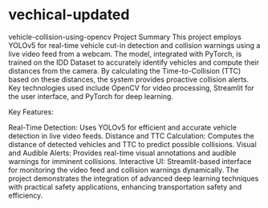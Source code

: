 # vechical-updated
vehicle-collision-using-opencv
Project Summary
This project employs YOLOv5 for real-time vehicle cut-in detection and collision warnings using a live video feed from a webcam. The model, integrated with PyTorch, is trained on the IDD Dataset to accurately identify vehicles and compute their distances from the camera. By calculating the Time-to-Collision (TTC) based on these distances, the system provides proactive collision alerts. Key technologies used include OpenCV for video processing, Streamlit for the user interface, and PyTorch for deep learning.

Key Features:

Real-Time Detection: Uses YOLOv5 for efficient and accurate vehicle detection in live video feeds.
Distance and TTC Calculation: Computes the distance of detected vehicles and TTC to predict possible collisions.
Visual and Audible Alerts: Provides real-time visual annotations and audible warnings for imminent collisions.
Interactive UI: Streamlit-based interface for monitoring the video feed and collision warnings dynamically.
The project demonstrates the integration of advanced deep learning techniques with practical safety applications, enhancing transportation safety and efficiency.
